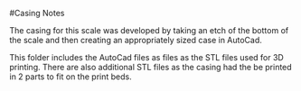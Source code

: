 #Casing Notes

The casing for this scale was developed by taking an etch of the bottom of the scale and then creating an appropriately sized case in AutoCad.

This folder includes the AutoCad files as files as the STL files used for 3D printing. There are also additional STL files as the casing had the be printed in 2 parts to fit on the print beds.
